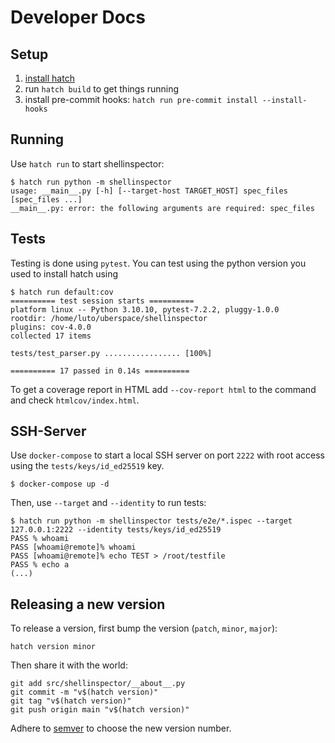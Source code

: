 # Developer Docs

## Setup

1. [install hatch](https://hatch.pypa.io/latest/install/#pipx)
2. run `hatch build` to get things running
3. install pre-commit hooks: `hatch run pre-commit install --install-hooks`

## Running

Use `hatch run` to start shellinspector:

```shell
$ hatch run python -m shellinspector
usage: __main__.py [-h] [--target-host TARGET_HOST] spec_files [spec_files ...]
__main__.py: error: the following arguments are required: spec_files
```

## Tests

Testing is done using `pytest`. You can test using the python version you used
to install hatch using

```shell
$ hatch run default:cov
========== test session starts ==========
platform linux -- Python 3.10.10, pytest-7.2.2, pluggy-1.0.0
rootdir: /home/luto/uberspace/shellinspector
plugins: cov-4.0.0
collected 17 items

tests/test_parser.py ................. [100%]

========== 17 passed in 0.14s ==========
```

To get a coverage report in HTML add `--cov-report html` to the command and
check `htmlcov/index.html`.

## SSH-Server

Use `docker-compose` to start a local SSH server on port `2222` with root access
using the `tests/keys/id_ed25519` key.

```shell
$ docker-compose up -d
```

Then, use `--target` and `--identity` to run tests:

```shell
$ hatch run python -m shellinspector tests/e2e/*.ispec --target 127.0.0.1:2222 --identity tests/keys/id_ed25519
PASS % whoami
PASS [whoami@remote]% whoami
PASS [whoami@remote]% echo TEST > /root/testfile
PASS % echo a
(...)
```

## Releasing a new version

To release a version, first bump the version (`patch`, `minor`, `major`):

```shell
hatch version minor
```

Then share it with the world:

```shell
git add src/shellinspector/__about__.py
git commit -m "v$(hatch version)"
git tag "v$(hatch version)"
git push origin main "v$(hatch version)"
```

Adhere to [semver](https://semver.org/) to choose the new version number.
